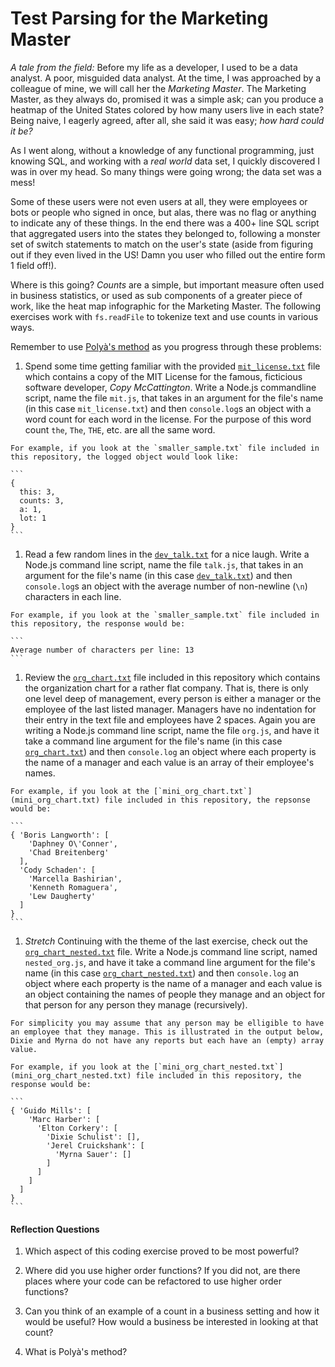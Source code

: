 # Test Parsing for the Marketing Master

_A tale from the field:_ Before my life as a developer, I used to be a data analyst. A poor, misguided data analyst. At the time, I was approached by a colleague of mine, we will call her the _Marketing Master_. The Marketing Master, as they always do, promised it was a simple ask; can you produce a heatmap of the United States colored by how many users live in each state? Being naive, I eagerly agreed, after all, she said it was easy; _how hard could it be?_

As I went along, without a knowledge of any functional programming, just knowing SQL, and working with a _real world_ data set, I quickly discovered I was in over my head. So many things were going wrong; the data set was a mess!

Some of these users were not even users at all, they were employees or bots or people who signed in once, but alas, there was no flag or anything to indicate any of these things. In the end there was a 400+ line SQL script that aggregated users into the states they belonged to, following a monster set of switch statements to match on the user's state (aside from figuring out if they even lived in the US! Damn you user who filled out the entire form 1 field off!).

Where is this going? _Counts_ are a simple, but important measure often used in business statistics, or used as sub components of a greater piece of work, like the heat map infographic for the Marketing Master. The following exercises work with `fs.readFile` to tokenize text and use counts in various ways.

Remember to use [Polyà's method](https://math.berkeley.edu/~gmelvin/polya.pdf) as you progress through these problems:

  1. Spend some time getting familiar with the provided [`mit_license.txt`](mit_license.txt) file which contains a copy of the MIT License for the famous, ficticious software developer, _Copy McCattington_. Write a Node.js commandline script, name the file `mit.js`, that takes in an argument for the file's name (in this case `mit_license.txt`) and then `console.log`s an object with a word count for each word in the license. For the purpose of this word count `the`, `The`, `THE`, etc. are all the same word.
  
    For example, if you look at the `smaller_sample.txt` file included in this repository, the logged object would look like:

    ```
    {
      this: 3,
      counts: 3,
      a: 1,
      lot: 1
    }
    ```

  1. Read a few random lines in the [`dev_talk.txt`](dev_talk.txt) for a nice laugh. Write a Node.js command line script, name the file `talk.js`, that takes in an argument for the file's name (in this case [`dev_talk.txt`](dev_talk.txt)) and then `console.log`s an object with the average number of non-newline (`\n`) characters in each line.

    For example, if you look at the `smaller_sample.txt` file included in this repository, the response would be:

    ```
    Average number of characters per line: 13
    ```

  1. Review the [`org_chart.txt`](org_chart.txt) file included in this repository which contains the organization chart for a rather flat company. That is, there is only one level deep of management, every person is either a manager or the employee of the last listed manager. Managers have no indentation for their entry in the text file and employees have 2 spaces. Again you are writing a Node.js command line script, name the file `org.js`, and have it take a command line argument for the file's name (in this case [`org_chart.txt`](org_chart.txt)) and then `console.log` an object where each property is the name of a manager and each value is an array of their employee's names.

    For example, if you look at the [`mini_org_chart.txt`](mini_org_chart.txt) file included in this repository, the repsonse would be:

    ```
    { 'Boris Langworth': [
        'Daphney O\'Conner',
        'Chad Breitenberg'
      ],
      'Cody Schaden': [
        'Marcella Bashirian',
        'Kenneth Romaguera',
        'Lew Daugherty'
      ]
    }
    ```

  1. _Stretch_ Continuing with the theme of the last exercise, check out the [`org_chart_nested.txt`](org_chart_nested.txt) file. Write a Node.js command line script, named `nested_org.js`, and have it take a command line argument for the file's name (in this case [`org_chart_nested.txt`](org_chart_nested.txt)) and then `console.log` an object where each property is the name of a manager and each value is an object containing the names of people they manage and an object for that person for any person they manage (recursively).

    For simplicity you may assume that any person may be elligible to have an employee that they manage. This is illustrated in the output below, Dixie and Myrna do not have any reports but each have an (empty) array value.

    For example, if you look at the [`mini_org_chart_nested.txt`](mini_org_chart_nested.txt) file included in this repository, the response would be:

    ```
    { 'Guido Mills': [
        'Marc Harber': [
          'Elton Corkery': [
            'Dixie Schulist': [],
            'Jerel Cruickshank': [
              'Myrna Sauer': []
            ]
          ]
        ]
      ]
    }
    ```

#### Reflection Questions

1. Which aspect of this coding exercise proved to be most powerful?

1. Where did you use higher order functions? If you did not, are there places where your code can be refactored to use higher order functions?

1. Can you think of an example of a count in a business setting and how it would be useful? How would a business be interested in looking at that count?

1. What is Polyà's method?
